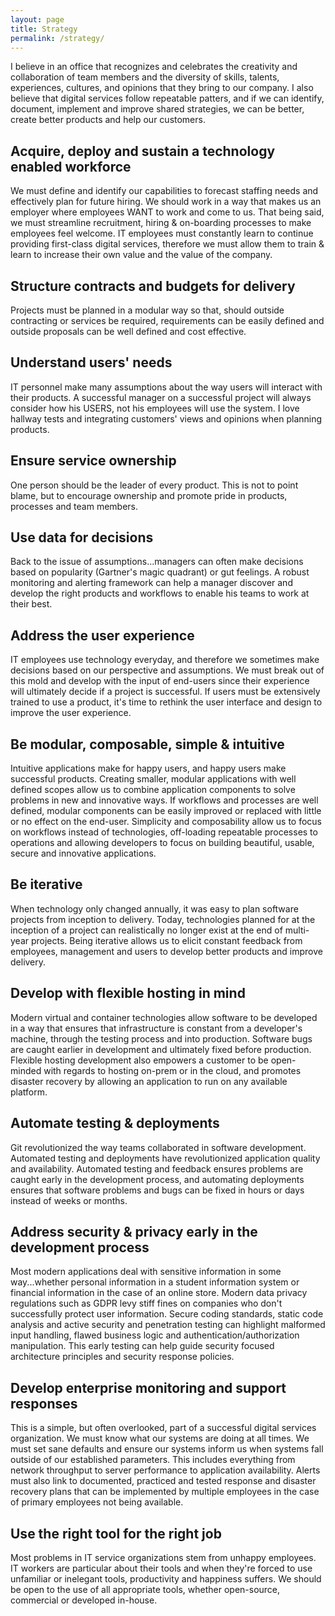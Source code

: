 ```yaml
---
layout: page
title: Strategy 
permalink: /strategy/
---
```

I believe in an office that recognizes and celebrates the creativity and collaboration of team members 
and the diversity of skills, talents, experiences, cultures, and opinions that they bring to our company. 
I also believe that digital services follow repeatable patters, and if we can identify, document, implement 
and improve shared strategies, we can be better, create better products and help our customers.

## Acquire, deploy and sustain a technology enabled workforce

We must define and identify our capabilities to forecast staffing needs and effectively plan for future hiring. We should work in a way that makes us an employer where employees WANT to work and come to us. That being said, we must streamline recruitment, hiring & on-boarding processes to make employees feel welcome. IT employees must constantly learn to continue providing first-class digital services, therefore we must allow them to train & learn to increase their own value and the value of the company.

## Structure contracts and budgets for delivery

Projects must be planned in a modular way so that, should outside contracting or services be required, requirements can be easily defined and outside proposals can be well defined and cost effective.

## Understand users' needs

IT personnel make many assumptions about the way users will interact with their products. A successful manager on a successful project will always consider how his USERS, not his employees will use the system. I love hallway tests and integrating customers' views and opinions when planning products.

## Ensure service ownership

One person should be the leader of every product. This is not to point blame, but to encourage ownership and promote pride in products, processes and team members.

## Use data for decisions

Back to the issue of assumptions...managers can often make decisions based on popularity (Gartner's magic quadrant) or gut feelings. A robust monitoring and alerting framework can help a manager discover and develop the right products and workflows to enable his teams to work at their best.

## Address the user experience

IT employees use technology everyday, and therefore we sometimes make decisions based on our perspective and assumptions. We must break out of this mold and develop with the input of end-users since their experience will ultimately decide if a project is successful. If users must be extensively trained to use a product, it's time to rethink the user interface and design to improve the user experience.

## Be modular, composable, simple & intuitive

Intuitive applications make for happy users, and happy users make successful products. Creating smaller, modular applications with well defined scopes allow us to combine application components to solve problems in new and innovative ways. If workflows and processes are well defined, modular components can be easily improved or replaced with little or no effect on the end-user. Simplicity and composability allow us to focus on workflows instead of technologies, off-loading repeatable processes to operations and allowing developers to focus on building beautiful, usable, secure and innovative applications.

## Be iterative

When technology only changed annually, it was easy to plan software projects from inception to delivery. Today, technologies planned for at the inception of a project can realistically no longer exist at the end of multi-year projects. Being iterative allows us to elicit constant feedback from employees, management and users to develop better products and improve delivery.

## Develop with flexible hosting in mind

Modern virtual and container technologies allow software to be developed in a way that ensures that infrastructure is constant from a developer's machine, through the testing process and into production. Software bugs are caught earlier in development and ultimately fixed before production. Flexible hosting development also empowers a customer to be open-minded with regards to hosting on-prem or in the cloud, and promotes disaster recovery by allowing an application to run on any available platform.

## Automate testing & deployments

Git revolutionized the way teams collaborated in software development. Automated testing and deployments have revolutionized application quality and availability. Automated testing and feedback ensures problems are caught early in the development process, and automating deployments ensures that software problems and bugs can be fixed in hours or days instead of weeks or months.

## Address security & privacy early in the development process

Most modern applications deal with sensitive information in some way...whether personal information in a student information system or financial information in the case of an online store. Modern data privacy regulations such as GDPR levy stiff fines on companies who don't successfully protect user information. Secure coding standards, static code analysis and active security and penetration testing can highlight malformed input handling, flawed business logic and authentication/authorization manipulation. This early testing can help guide security focused architecture principles and security response policies.

## Develop enterprise monitoring and support responses

This is a simple, but often overlooked, part of a successful digital services organization. We must know what our systems are doing at all times. We must set sane defaults and ensure our systems inform us when systems fall outside of our established parameters. This includes everything from network throughput to server performance to application availability. Alerts must also link to documented, practiced and tested response and disaster recovery plans that can be implemented by multiple employees in the case of primary employees not being available.

## Use the right tool for the right job

Most problems in IT service organizations stem from unhappy employees. IT workers are particular about their tools and when they're forced to use unfamiliar or inelegant tools, productivity and happiness suffers. We should be open to the use of all appropriate tools, whether open-source, commercial or developed in-house.
